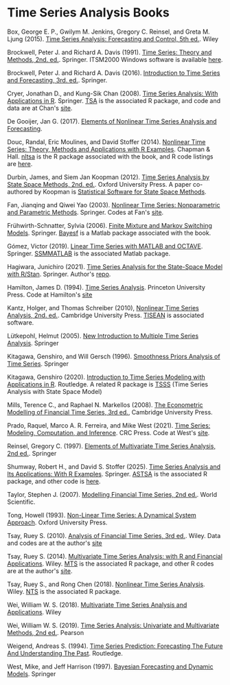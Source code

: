 # Time Series Analysis Books

Box, George E. P., Gwilym M. Jenkins, Gregory C. Reinsel, and Greta M. Ljung (2015). [Time Series Analysis: Forecasting and Control, 5th ed.](https://www.wiley.com/en-us/Time+Series+Analysis%3A+Forecasting+and+Control%2C+5th+Edition-p-9781118674918). Wiley

Brockwell, Peter J. and Richard A. Davis (1991). [Time Series: Theory and Methods, 2nd. ed.](https://link.springer.com/book/10.1007/978-1-4419-0320-4). Springer. ITSM2000 Windows software is available [here](https://extras.springer.com/?query=978-0-387-97429-3).

Brockwell, Peter J. and Richard A. Davis (2016). [Introduction to Time Series and Forecasting, 3rd. ed.](https://link.springer.com/book/10.1007/978-3-319-29854-2). Springer.

Cryer, Jonathan D., and Kung-Sik Chan (2008). [Time Series Analysis: With Applications in R](https://link.springer.com/book/10.1007/978-0-387-75959-3). Springer. [TSA](https://cran.r-project.org/web/packages/TSA/index.html) is the associated R package, and code and data are at Chan's [site](https://homepage.divms.uiowa.edu/~kchan/TSA.htm).

De Gooijer, Jan G. (2017). [Elements of Nonlinear Time Series Analysis and Forecasting](https://link.springer.com/book/10.1007/978-3-319-43252-6).

Douc, Randal, Eric Moulines, and David Stoffer (2014). [Nonlinear Time Series: Theory, Methods and Applications with R Examples](https://www.routledge.com/Nonlinear-Time-Series-Theory-Methods-and-Applications-with-R-Examples/Douc-Moulines-Stoffer/p/book/9781466502253). Chapman & Hall. [nltsa](https://github.com/nickpoison/nltsa) is the R package associated with the book, and R code listings are [here](https://www.stat.pitt.edu/stoffer/nltsa/Rcode.html).

Durbin, James, and Siem Jan Koopman (2012). [Time Series Analysis by State Space Methods, 2nd. ed.](https://academic.oup.com/book/16563). Oxford University Press. A paper co-authored by Koopman is [Statistical Software for State Space Methods](https://www.jstatsoft.org/article/view/v041i01).

Fan, Jianqing and Qiwei Yao (2003). [Nonlinear Time Series: Nonparametric and Parametric Methods](https://link.springer.com/book/10.1007/978-0-387-69395-8). Springer. Codes at Fan's [site](https://fan.princeton.edu/fan/nls.html).

Frühwirth-Schnatter, Sylvia (2006). [Finite Mixture and Markov Switching Models](https://link.springer.com/book/10.1007/978-0-387-35768-3). Springer. [Bayesf](https://statmath.wu.ac.at/~fruehwirth/monographie/) is a Matlab package associated with the book.

Gómez, Victor (2019). [Linear Time Series with MATLAB and OCTAVE](https://link.springer.com/book/10.1007/978-3-030-20790-8). Springer. [SSMMATLAB](https://www.mathworks.com/academia/books/linear-time-series-with-matlab-and-octave-gomez.html) is the associated Matlab package.

Hagiwara, Junichiro (2021). [Time Series Analysis for the State-Space Model with R/Stan](https://link.springer.com/book/10.1007/978-981-16-0711-0). Springer. Author's [repo](https://github.com/hagijyun/Time_Series_Analysis_4SSM_R_Stan).

Hamilton, James D. (1994). [Time Series Analysis](https://press.princeton.edu/books/hardcover/9780691042893/time-series-analysis). Princeton University Press. Code at Hamilton's [site](https://econweb.ucsd.edu/~jhamilto/software.htm#book)

Kantz, Holger, and Thomas Schreiber (2010), [Nonlinear Time Series Analysis, 2nd. ed.](https://www.cambridge.org/core/books/nonlinear-time-series-analysis/519783E4E8A2C3DCD4641E42765309C7). Cambridge University Press. [TISEAN](http://www.mpipks-dresden.mpg.de/∼tisean) is associated software.

Lütkepohl, Helmut (2005). [New Introduction to Multiple Time Series Analysis](https://link.springer.com/book/10.1007/978-3-540-27752-1). Springer

Kitagawa, Genshiro, and Will Gersch (1996). [Smoothness Priors Analysis of Time Series](https://link.springer.com/book/10.1007/978-1-4612-0761-0). Springer

Kitagawa, Genshiro (2020). [Introduction to Time Series Modeling with Applications in R](https://www.routledge.com/Introduction-to-Time-Series-Modeling-with-Applications-in-R/Kitagawa/p/book/9780367494247). Routledge. A related R package is [TSSS](https://cran.r-project.org/web/packages/TSSS/index.html) (Time Series Analysis with State Space Model)

Mills, Terence C., and Raphael N. Markellos (2008). [The Econometric Modelling of Financial Time Series, 3rd ed.](https://www.cambridge.org/core/books/econometric-modelling-of-financial-time-series/2B46D5778C624AD9AD1D0D5E2AB04668), Cambridge University Press.

Prado, Raquel, Marco A. R. Ferreira, and Mike West (2021). [Time Series: Modeling, Computation, and Inference](https://www.taylorfrancis.com/books/mono/10.1201/9781351259422/time-series-raquel-prado-mike-west-marco-ferreira). CRC Press. Code at West's [site](https://www2.stat.duke.edu/~mwest/TSFCourseSoftware/).

Reinsel, Gregory C. (1997). [Elements of Multivariate Time Series Analysis, 2nd ed.](https://link.springer.com/book/9780387406190). Springer

Shumway, Robert H., and David S. Stoffer (2025). [Time Series Analysis and Its Applications: With R Examples](https://link.springer.com/book/9783031705830). Springer. [ASTSA](https://cran.r-project.org/web/packages/astsa/index.html) is the associated R package, and other code is [here](https://github.com/nickpoison/tsa5/blob/main/textRcode.md). 

Taylor, Stephen J. (2007). [Modelling Financial Time Series, 2nd ed.](https://www.worldscientific.com/worldscibooks/10.1142/6578#t=aboutBook). World Scientific.

Tong, Howell (1993). [Non-Linear Time Series: A Dynamical System Approach](https://global.oup.com/academic/product/non-linear-time-series-9780198523000?cc=us&lang=en&). Oxford University Press.

Tsay, Ruey S. (2010). [Analysis of Financial Time Series, 3rd ed.](https://www.wiley.com/en-us/Analysis+of+Financial+Time+Series%2C+3rd+Edition-p-9781118017098). Wiley. Data and codes are at the author's [site](https://faculty.chicagobooth.edu/ruey-s-tsay/research/analysis-of-financial-time-series-3rd-edition)

Tsay, Ruey S. (2014). [Multivariate Time Series Analysis: with R and Financial Applications](https://www.wiley.com/en-us/Multivariate+Time+Series+Analysis%3A+With+R+and+Financial+Applications-p-9781118617755). Wiley. [MTS](https://cran.r-project.org/web/packages/MTS/index.html) is the associated R package, and other R codes are at the author's [site](https://faculty.chicagobooth.edu/ruey-s-tsay/research/multivariate-time-series-analysis-with-r-and-financial-applications). 

Tsay, Ruey S., and Rong Chen (2018). [Nonlinear Time Series Analysis](https://onlinelibrary.wiley.com/doi/book/10.1002/9781119514312). Wiley. [NTS](https://cran.r-project.org/web/packages/NTS/index.html) is the associated R package.

Wei, William W. S. (2018). [Multivariate Time Series Analysis and Applications](https://www.wiley.com/en-us/Multivariate+Time+Series+Analysis+and+Applications-p-9781119502937). Wiley

Wei, William W. S. (2019). [Time Series Analysis: Univariate and Multivariate Methods, 2nd ed.](https://www.amazon.com/Time-Analysis-Univariate-Multivariate-Methods/dp/0321322169). Pearson

Weigend, Andreas S. (1994). [Time Series Prediction: Forecasting The Future And Understanding The Past](https://www.taylorfrancis.com/books/mono/10.4324/9780429492648/time-series-prediction-andreas-weigend). Routledge.

West, Mike, and Jeff Harrison (1997). [Bayesian Forecasting and Dynamic Models](https://link.springer.com/book/10.1007/b98971). Springer
